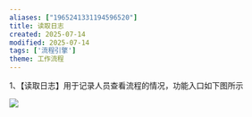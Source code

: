 ```yaml
---
aliases: ["1965241331194596520"]
title: 读取日志
created: 2025-07-14
modified: 2025-07-14
tags: ['流程引擎']
theme: 工作流程
---
```


1、【读取日志】用于记录人员查看流程的情况，功能入口如下图所示

![](https://myhelpdoc.oss-cn-heyuan.aliyuncs.com/mdimages/eddf6e141c3889cbecbff8455b5d8010.jpg)

